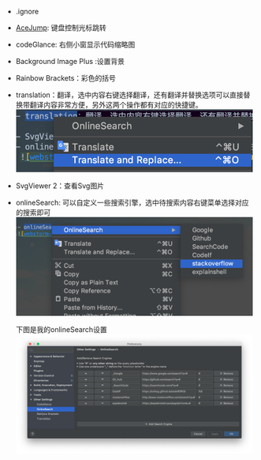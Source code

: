 - .ignore 
- [AceJump](https://plugins.jetbrains.com/plugin/7086-acejump): 键盘控制光标跳转
- codeGlance: 右侧小窗显示代码缩略图
- Background Image Plus :设置背景
- Rainbow Brackets：彩色的括号
- translation：翻译，选中内容右键选择翻译，还有翻译并替换选项可以直接替换带翻译内容非常方便，另外这两个操作都有对应的快捷键。
 ![webstorm-plugins-translation-menu.png](../images/webstorm-plugins-translation-menu.png)
- SvgViewer 2：查看Svg图片
- onlineSearch: 可以自定义一些搜索引擎，选中待搜索内容右键菜单选择对应的搜索即可
 ![webstorm-plugins-online-search-memu.png](../images/webstorm-plugins-online-search-memu.png)

  下图是我的onlineSearch设置
 ![webstorm-plugins-online-search-setting.png](../images/webstorm-plugins-online-search-setting.png)
